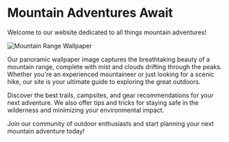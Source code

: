 <!--
Write me markdown content of website with wallpaper:

"A panoramic image of a mountain range, with mist and clouds drifting through the peaks."

The header of the page should not be copy of the text but rather a real content of the website which is using this wallpaper.
-->

<!--font:"Montserrat"-->

# Mountain Adventures Await

Welcome to our website dedicated to all things mountain adventures! 

![Mountain Range Wallpaper](mountain-range-wallpaper.jpg)

Our panoramic wallpaper image captures the breathtaking beauty of a mountain range, complete with mist and clouds drifting through the peaks. Whether you're an experienced mountaineer or just looking for a scenic hike, our site is your ultimate guide to exploring the great outdoors.

Discover the best trails, campsites, and gear recommendations for your next adventure. We also offer tips and tricks for staying safe in the wilderness and minimizing your environmental impact.

Join our community of outdoor enthusiasts and start planning your next mountain adventure today!
